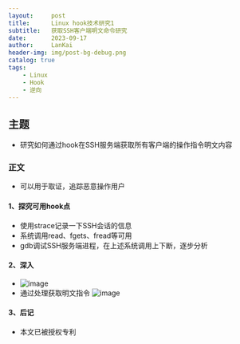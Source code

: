 ```yaml
---
layout:     post
title:      Linux hook技术研究1
subtitle:   获取SSH客户端明文命令研究
date:       2023-09-17
author:     LanKai
header-img: img/post-bg-debug.png
catalog: true
tags:
    - Linux
    - Hook
    - 逆向
---
```


## 主题
- 研究如何通过hook在SSH服务端获取所有客户端的操作指令明文内容

### 正文
- 可以用于取证，追踪恶意操作用户
  
#### 1、探究可用hook点
- 使用strace记录一下SSH会话的信息
- 系统调用read、fgets、fread等可用
- gdb调试SSH服务端进程，在上述系统调用上下断，逐步分析

#### 2、深入
-  ![image](https://github.com/Unr0i/Unr0i.github.io/assets/63570231/b6314f5b-7396-4578-b2f3-6b98cf96ef04)
-  通过处理获取明文指令
   ![image](https://github.com/Unr0i/Unr0i.github.io/assets/63570231/a9bde098-8352-4aa4-b621-fffaceac6fff)

#### 3、后记
- 本文已被授权专利
